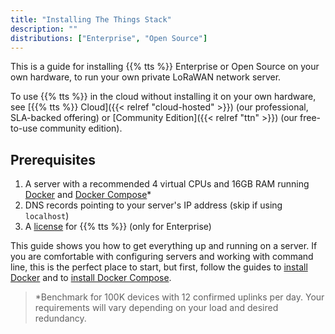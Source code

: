 ```yaml
---
title: "Installing The Things Stack"
description: ""
distributions: ["Enterprise", "Open Source"]
---
```


This is a guide for installing {{% tts %}} Enterprise or Open Source on your own hardware, to run your own private LoRaWAN network server.

To use {{% tts %}} in the cloud without installing it on your own hardware, see [{{% tts %}} Cloud]({{< relref "cloud-hosted" >}}) (our professional, SLA-backed offering) or [Community Edition]({{< relref "ttn" >}}) (our free-to-use community edition).

<!--more-->

## Prerequisites

1. A server with a recommended 4 virtual CPUs and 16GB RAM running [Docker](https://docs.docker.com/engine/) and [Docker Compose](https://docs.docker.com/compose/)*
2. DNS records pointing to your server's IP address (skip if using `localhost`)
3. A [license](https://thethingsindustries.com/technology/pricing) for {{% tts %}} (only for Enterprise)

<!--more-->

This guide shows you how to get everything up and running on a server. If you are comfortable with configuring servers and working with command line, this is the perfect place to start, but first, follow the guides to [install Docker](https://docs.docker.com/install/#supported-platforms) and to [install Docker Compose](https://docs.docker.com/compose/install/#install-compose).

> *Benchmark for 100K devices with 12 confirmed uplinks per day. Your requirements will vary depending on your load and desired redundancy.
